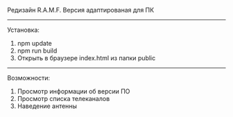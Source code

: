 Редизайн R.A.M.F.
Версия адаптированая для ПК

---

Установка:
1. npm update
2. npm run build
3. Открыть в браузере index.html из папки public

---

Возможности:
1. Просмотр информации об версии ПО
2. Просмотр списка телеканалов
3. Наведение антенны